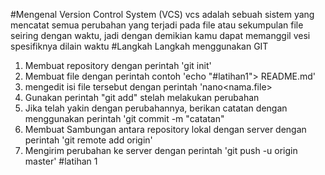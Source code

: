 #Mengenal Version Control System (VCS)
vcs adalah sebuah sistem yang mencatat semua perubahan yang terjadi pada file atau sekumpulan file seiring dengan waktu, jadi dengan demikian kamu dapat memanggil vesi spesifiknya dilain 
waktu
#Langkah Langkah menggunakan GIT
1. Membuat repository dengan perintah 'git init'
2. Membuat file dengan perintah contoh 'echo "#latihan1"> README.md'
3. mengedit isi file tersebut dengan perintah 'nano<nama.file>
4. Gunakan perintah "git add" stelah melakukan perubahan
5. Jika telah yakin dengan perubahannya, berikan catatan dengan menggunakan perintah 'git commit -m "catatan"
6. Membuat Sambungan antara repository lokal dengan server dengan perintah 'git remote add origin'
7. Mengirim perubahan ke server dengan perintah 'git push -u origin master'
#latihan 1
